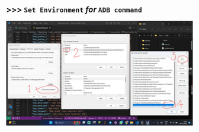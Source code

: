 
## >>> `Set Environment` *for* `ADB command`

[![ss](https://github.com/imvickykumar999/Biometric-PAM-Auth/blob/main/Automate%20Android/static/Set%20ADB%20Environment.png?raw=true)](https://www.youtube.com/shorts/Tri_bp0lRlQ)
